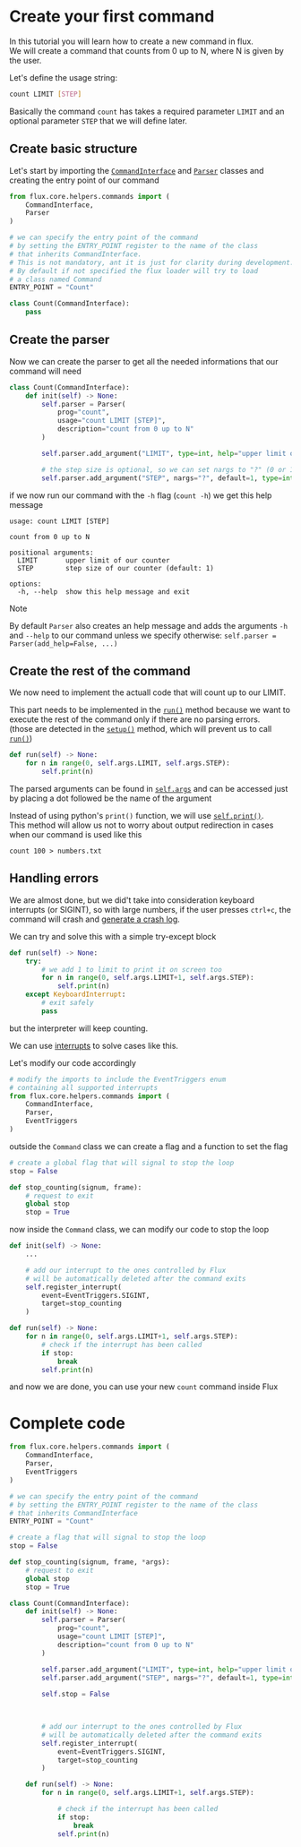 # Create your first command

In this tutorial you will learn how to create a new command in flux.  
We will create a command that counts from 0 up to N, where N is given by the user.

Let's define the usage string:
```sh
count LIMIT [STEP]
```
Basically the command `count` has takes a required parameter `LIMIT` and an optional parameter `STEP` that we will define later.

## Create basic structure

Let's start by importing the [`CommandInterface`](./flux_api.md#the-classes-command-and-commandinterface) and [`Parser`](./flux_api.md#parser) classes
and creating the entry point of our command
```py
from flux.core.helpers.commands import (
    CommandInterface,
    Parser
)

# we can specify the entry point of the command
# by setting the ENTRY_POINT register to the name of the class
# that inherits CommandInterface.
# This is not mandatory, ant it is just for clarity during development.
# By default if not specified the flux loader will try to load
# a class named Command
ENTRY_POINT = "Count"

class Count(CommandInterface):
    pass
```

## Create the parser
Now we can create the parser to get all the needed informations that our
command will need
```py
class Count(CommandInterface):
    def init(self) -> None:
        self.parser = Parser(
            prog="count",
            usage="count LIMIT [STEP]",
            description="count from 0 up to N"
        )

        self.parser.add_argument("LIMIT", type=int, help="upper limit of our counter")

        # the step size is optional, so we can set nargs to "?" (0 or 1 values)
        self.parser.add_argument("STEP", nargs="?", default=1, type=int, help="step size of our counter (default: 1)")

```

if we now run our command with the `-h` flag (`count -h`) we get this help message
```
usage: count LIMIT [STEP]

count from 0 up to N

positional arguments:
  LIMIT       upper limit of our counter
  STEP        step size of our counter (default: 1)

options:
  -h, --help  show this help message and exit
```


> [!NOTE]
> By default `Parser` also creates an help message and adds the arguments `-h`
> and `--help` to our command unless we specify otherwise: `self.parser = Parser(add_help=False, ...)`

## Create the rest of the command
We now need to implement the actuall code that will count up to our LIMIT.

This part needs to be implemented in the [`run()`](./flux_api.md#run) method because we want to execute the rest of the command only if there are no parsing errors.   
(those are detected in the [`setup()`](flux_api.md#setup) method, which will prevent us to call [`run()`](./flux_api.md#run))

```py
def run(self) -> None:
    for n in range(0, self.args.LIMIT, self.args.STEP):
        self.print(n)
```
The parsed arguments can be found in [`self.args`](./flux_api.md#general-attributes) and can be accessed just by placing a dot followed be the name of the argument

Instead of using python's `print()` function, we will use [`self.print()`](flux_api.md#print).  
This method will allow us not to worry about output redirection in cases when
our command is used like this
```
count 100 > numbers.txt
```

## Handling errors
We are almost done, but we did't take into consideration keyboard interrupts (or SIGINT), so with large numbers, if the user presses `ctrl+c`, the command 
will crash and [generate a crash log](./flux_api.md#fail_safe).

We can try and solve this with a simple try-except block
```py
def run(self) -> None:
    try:
        # we add 1 to limit to print it on screen too
        for n in range(0, self.args.LIMIT+1, self.args.STEP):
            self.print(n)
    except KeyboardInterrupt:
        # exit safely
        pass

```
but the interpreter will keep counting.

We can use [interrupts](flux_api.md#register_interrupt) to solve cases like this.

Let's modify our code accordingly

```py
# modify the imports to include the EventTriggers enum
# containing all supported interrupts
from flux.core.helpers.commands import (
    CommandInterface,
    Parser,
    EventTriggers
)
```
outside the `Command` class we can create a flag and a function to set the flag
```py
# create a global flag that will signal to stop the loop 
stop = False

def stop_counting(signum, frame):
    # request to exit
    global stop
    stop = True
```

now inside the `Command` class, we can modify our code to stop the
loop
```py
def init(self) -> None:
    ...

    # add our interrupt to the ones controlled by Flux
    # will be automatically deleted after the command exits  
    self.register_interrupt(
        event=EventTriggers.SIGINT,
        target=stop_counting
    )

def run(self) -> None:
    for n in range(0, self.args.LIMIT+1, self.args.STEP):
        # check if the interrupt has been called
        if stop:
            break
        self.print(n)
```
and now we are done, you can use your new `count` command inside Flux

# Complete code
```py
from flux.core.helpers.commands import (
    CommandInterface,
    Parser,
    EventTriggers
)

# we can specify the entry point of the command
# by setting the ENTRY_POINT register to the name of the class
# that inherits CommandInterface
ENTRY_POINT = "Count"

# create a flag that will signal to stop the loop 
stop = False

def stop_counting(signum, frame, *args):
    # request to exit
    global stop
    stop = True

class Count(CommandInterface):
    def init(self) -> None:
        self.parser = Parser(
            prog="count",
            usage="count LIMIT [STEP]",
            description="count from 0 up to N"
        )

        self.parser.add_argument("LIMIT", type=int, help="upper limit of our counter")
        self.parser.add_argument("STEP", nargs="?", default=1, type=int, help="step size of our counter (default: 1)")
        
        self.stop = False

        

        # add our interrupt to the ones controlled by Flux
        # will be automatically deleted after the command exits  
        self.register_interrupt(
            event=EventTriggers.SIGINT,
            target=stop_counting
        )

    def run(self) -> None:
        for n in range(0, self.args.LIMIT+1, self.args.STEP):

            # check if the interrupt has been called
            if stop:
                break
            self.print(n)

```
